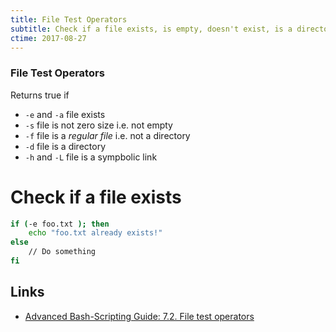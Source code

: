 ```yaml
---
title: File Test Operators
subtitle: Check if a file exists, is empty, doesn't exist, is a directory and more
ctime: 2017-08-27
---
```


### File Test Operators

Returns true if

- `-e` and `-a` file exists
- `-s` file is not zero size i.e. not empty
- `-f` file is a _regular file_ i.e. not a directory
- `-d` file is a directory
- `-h` and `-L` file is a sympbolic link

# Check if a file exists

```bash
if (-e foo.txt ); then
    echo "foo.txt already exists!"
else
    // Do something
fi
```


Links
---
- [Advanced Bash-Scripting Guide:	7.2. File test operators](http://tldp.org/LDP/abs/html/fto.html)
